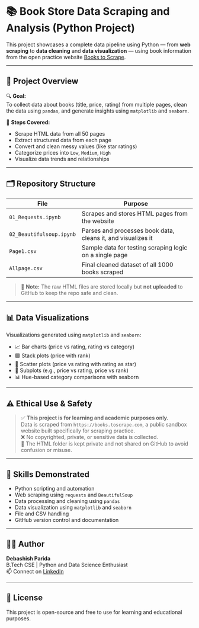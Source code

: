 # 📚 Book Store Data Scraping and Analysis (Python Project)

This project showcases a complete data pipeline using Python — from **web scraping** to **data cleaning** and **data visualization** — using book information from the open practice website [Books to Scrape](https://books.toscrape.com).

---

## 📌 Project Overview

🔍 **Goal:**  
To collect data about books (title, price, rating) from multiple pages, clean the data using `pandas`, and generate insights using `matplotlib` and `seaborn`.

🎯 **Steps Covered:**
- Scrape HTML data from all 50 pages
- Extract structured data from each page
- Convert and clean messy values (like star ratings)
- Categorize prices into `Low`, `Medium`, `High`
- Visualize data trends and relationships

---

## 🗂️ Repository Structure

| File | Purpose |
|------|---------|
| `01_Requests.ipynb` | Scrapes and stores HTML pages from the website |
| `02_Beautifulsoup.ipynb` | Parses and processes book data, cleans it, and visualizes it |
| `Page1.csv` | Sample data for testing scraping logic on a single page |
| `Allpage.csv` | Final cleaned dataset of all 1000 books scraped |

> 🛑 **Note:** The raw HTML files are stored locally but **not uploaded** to GitHub to keep the repo safe and clean.

---

## 📊 Data Visualizations

Visualizations generated using `matplotlib` and `seaborn`:
- 📈 Bar charts (price vs rating, rating vs category)
- 🟪 Stack plots (price with rank)
- 🌟 Scatter plots (price vs rating with rating as star)
- 🧩 Subplots (e.g., price vs rating, price vs rank)
- 📊 Hue-based category comparisons with seaborn

---

## ⚠️ Ethical Use & Safety

> ✅ **This project is for learning and academic purposes only.**  
> Data is scraped from `https://books.toscrape.com`, a public sandbox website built specifically for scraping practice.  
> ❌ No copyrighted, private, or sensitive data is collected.  
> 📁 The HTML folder is kept private and not shared on GitHub to avoid confusion or misuse.

---

## 🧠 Skills Demonstrated

- Python scripting and automation
- Web scraping using `requests` and `BeautifulSoup`
- Data processing and cleaning using `pandas`
- Data visualization using `matplotlib` and `seaborn`
- File and CSV handling
- GitHub version control and documentation

---

## 👨‍💻 Author

**Debashish Parida**  
B.Tech CSE | Python and Data Science Enthusiast  
📫 Connect on [LinkedIn](https://www.linkedin.com/in/debashish-parida-a260b1355)

---

## 📝 License

This project is open-source and free to use for learning and educational purposes.
